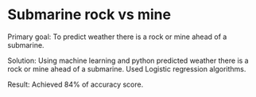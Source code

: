 # Submarine rock vs mine

Primary goal: To predict weather there is a rock or mine ahead of a submarine.

Solution: Using machine learning and python predicted weather there is a rock or mine ahead of a submarine. Used Logistic regression algorithms.

Result: Achieved 84% of accuracy score.